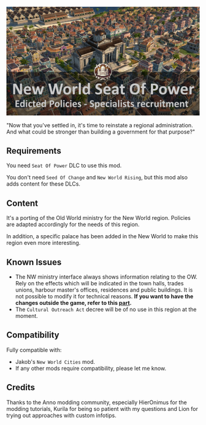 ![](./banner.jpg)

"Now that you've settled in, it's time to reinstate a regional administration. And what could be stronger than building a government for that purpose?"

## Requirements

You need `Seat Of Power` DLC to use this mod.

You don't need `Seed Of Change` and `New World Rising`, but this mod also adds content for these DLCs.

## Content

It's a porting of the Old World ministry for the New World region. Policies are adapted accordingly for the needs of this region.

In addition, a specific palace has been added in the New World to make this region even more interesting.

## Known Issues

- The NW ministry interface always shows information relating to the OW. Rely on the effects which will be indicated in the town halls, trades unions, harbour master's offices, residences and public buildings. It is not possible to modify it for technical reasons. **If you want to have the changes outside the game, refer to this [part](../docs/decrees.md).**
- The `Cultural Outreach Act` decree will be of no use in this region at the moment.

## Compatibility
Fully compatible with:
-  Jakob's `New World Cities` mod.
- If any other mods require compatibility, please let me know.

## Credits

Thanks to the Anno modding community, especially HierOnimus for the modding tutorials, Kurila for being so patient with my questions and Lion for trying out approaches with custom infotips.